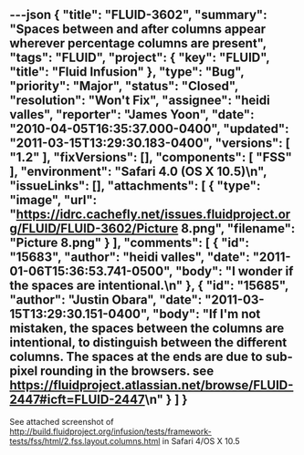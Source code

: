 ---json
{
  "title": "FLUID-3602",
  "summary": "Spaces between and after columns appear wherever percentage columns are present",
  "tags": "FLUID",
  "project": {
    "key": "FLUID",
    "title": "Fluid Infusion"
  },
  "type": "Bug",
  "priority": "Major",
  "status": "Closed",
  "resolution": "Won't Fix",
  "assignee": "heidi valles",
  "reporter": "James Yoon",
  "date": "2010-04-05T16:35:37.000-0400",
  "updated": "2011-03-15T13:29:30.183-0400",
  "versions": [
    "1.2"
  ],
  "fixVersions": [],
  "components": [
    "FSS"
  ],
  "environment": "Safari 4.0 (OS X 10.5)\n",
  "issueLinks": [],
  "attachments": [
    {
      "type": "image",
      "url": "https://idrc.cachefly.net/issues.fluidproject.org/FLUID/FLUID-3602/Picture 8.png",
      "filename": "Picture 8.png"
    }
  ],
  "comments": [
    {
      "id": "15683",
      "author": "heidi valles",
      "date": "2011-01-06T15:36:53.741-0500",
      "body": "I wonder if the spaces are intentional.\n"
    },
    {
      "id": "15685",
      "author": "Justin Obara",
      "date": "2011-03-15T13:29:30.151-0400",
      "body": "If I'm not mistaken, the spaces between the columns are intentional, to distinguish between the different columns. The spaces at the ends are due to sub-pixel rounding in the browsers. see <https://fluidproject.atlassian.net/browse/FLUID-2447#icft=FLUID-2447>\n"
    }
  ]
}
---
See attached screenshot of <http://build.fluidproject.org/infusion/tests/framework-tests/fss/html/2.fss.layout.columns.html> in Safari 4/OS X 10.5

        